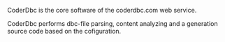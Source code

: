 CoderDbc is the core software of the coderdbc.com web service.

CoderDbc performs dbc-file parsing, content analyzing and a generation source code based on the cofiguration.

